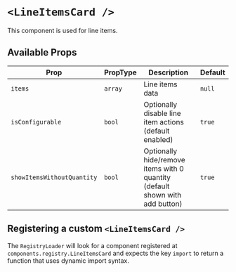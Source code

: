 # `<LineItemsCard />`

This component is used for line items.

## Available Props

| Prop                       | PropType | Description                                                                  | Default |
| -------------------------- | -------- | ---------------------------------------------------------------------------- | ------- |
| `items`                    | `array`  | Line items data                                                              | `null`  |
| `isConfigurable`           | `bool`   | Optionally disable line item actions (default enabled)                       | `true`  |
| `showItemsWithoutQuantity` | `bool`   | Optionally hide/remove items with 0 quantity (default shown with add button) | `true`  |

## Registering a custom `<LineItemsCard />`

The `RegistryLoader` will look for a component registered at `components.registry.LineItemsCard` and expects the key `import` to return a function that uses dynamic import syntax.
